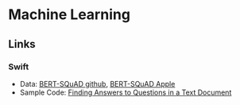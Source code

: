 # Machine Learning

## Links
### Swift
- Data: [BERT-SQuAD github](https://github.com/huggingface/transformers), [BERT-SQuAD Apple](https://developer.apple.com/machine-learning/models/)
- Sample Code: [Finding Answers to Questions in a Text Document](https://developer.apple.com/documentation/coreml/finding_answers_to_questions_in_a_text_document)
